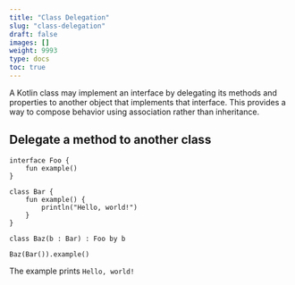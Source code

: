```yaml
---
title: "Class Delegation"
slug: "class-delegation"
draft: false
images: []
weight: 9993
type: docs
toc: true
---
```


A Kotlin class may implement an interface by delegating its methods and properties to another object that implements that interface. This provides a way to compose behavior using association rather than inheritance.

## Delegate a method to another class
    interface Foo {
        fun example()
    }

    class Bar {
        fun example() {
            println("Hello, world!")
        }
    }

    class Baz(b : Bar) : Foo by b

    Baz(Bar()).example()

The example prints `Hello, world!`

